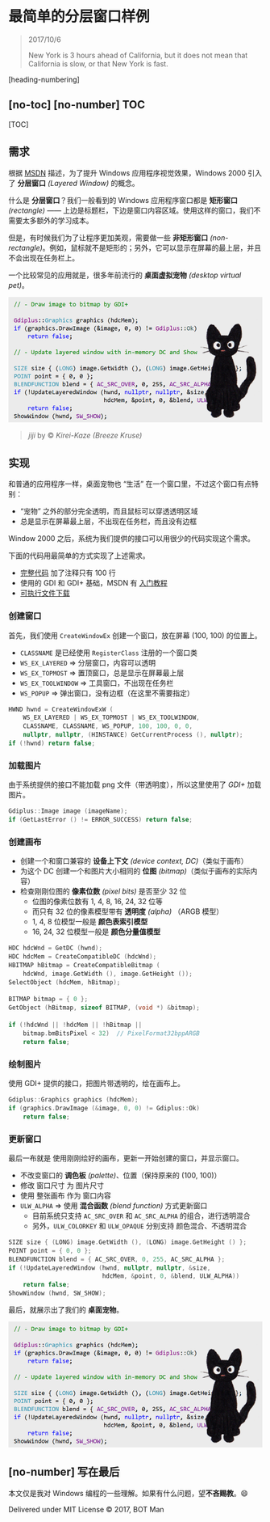 ﻿# 最简单的分层窗口样例

> 2017/10/6
>
> New York is 3 hours ahead of California,
> but it does not mean that California is slow,
> or that New York is fast.

[heading-numbering]

## [no-toc] [no-number] TOC

[TOC]

## 需求

根据 [MSDN](https://msdn.microsoft.com/en-us/library/ms997507.aspx) 描述，为了提升 Windows 应用程序视觉效果，Windows 2000 引入了 **分层窗口** _(Layered Window)_ 的概念。

什么是 **分层窗口**？我们一般看到的 Windows 应用程序窗口都是 **矩形窗口** _(rectangle)_ —— 上边是标题栏，下边是窗口内容区域。使用这样的窗口，我们不需要太多额外的学习成本。

但是，有时候我们为了让程序更加美观，需要做一些 **非矩形窗口** _(non-rectangle)_。例如，鼠标就不是矩形的；另外，它可以显示在屏幕的最上层，并且不会出现在任务栏上。

一个比较常见的应用就是，很多年前流行的 **桌面虚拟宠物** _(desktop virtual pet)_。

![Demo](Minimal-Layered-Window-Example/Demo.png)

> _jiji_ by &copy; _Kirei-Kaze (Breeze Kruse)_

## 实现

和普通的应用程序一样，桌面宠物也 “生活” 在一个窗口里，不过这个窗口有点特别：

- “宠物” 之外的部分完全透明，而且鼠标可以穿透透明区域
- 总是显示在屏幕最上层，不出现在任务栏，而且没有边框

Window 2000 之后，系统为我们提供的接口可以用很少的代码实现这个需求。

下面的代码用最简单的方式实现了上述需求。

- [完整代码](Minimal-Layered-Window-Example/minimal-layered-window-example.cpp) 加了注释只有 100 行
- 使用的 GDI 和 GDI+ 基础，MSDN 有 [入门教程](https://msdn.microsoft.com/en-us/library/windows/desktop/ff381409.aspx)
- [可执行文件下载](Minimal-Layered-Window-Example/virtual-pet.zip)

### 创建窗口

首先，我们使用 `CreateWindowEx` 创建一个窗口，放在屏幕 (100, 100) 的位置上。

- `CLASSNAME` 是已经使用 `RegisterClass` 注册的一个窗口类
- `WS_EX_LAYERED` => 分层窗口，内容可以透明
- `WS_EX_TOPMOST` => 置顶窗口，总是显示在屏幕最上层
- `WS_EX_TOOLWINDOW` => 工具窗口，不出现在任务栏
- `WS_POPUP` => 弹出窗口，没有边框（在这里不需要指定）

``` cpp
HWND hwnd = CreateWindowExW (
    WS_EX_LAYERED | WS_EX_TOPMOST | WS_EX_TOOLWINDOW,
    CLASSNAME, CLASSNAME, WS_POPUP, 100, 100, 0, 0,
    nullptr, nullptr, (HINSTANCE) GetCurrentProcess (), nullptr);
if (!hwnd) return false;
```

### 加载图片

由于系统提供的接口不能加载 png 文件（带透明度），所以这里使用了 _GDI+_ 加载图片。

``` cpp
Gdiplus::Image image (imageName);
if (GetLastError () != ERROR_SUCCESS) return false;
```

### 创建画布

- 创建一个和窗口兼容的 **设备上下文** _(device context, DC)_（类似于画布）
- 为这个 DC 创建一个和图片大小相同的 **位图** _(bitmap)_（类似于画布的实际内容）
- 检查刚刚位图的 **像素位数** _(pixel bits)_ 是否至少 32 位
  - 位图的像素位数有 1, 4, 8, 16, 24, 32 位等
  - 而只有 32 位的像素模型带有 **透明度** _(alpha)_ （ARGB 模型）
  - 1, 4, 8 位模型一般是 **颜色表索引模型**
  - 16, 24, 32 位模型一般是 **颜色分量值模型**

``` cpp
HDC hdcWnd = GetDC (hwnd);
HDC hdcMem = CreateCompatibleDC (hdcWnd);
HBITMAP hBitmap = CreateCompatibleBitmap (
    hdcWnd, image.GetWidth (), image.GetHeight ());
SelectObject (hdcMem, hBitmap);

BITMAP bitmap = { 0 };
GetObject (hBitmap, sizeof BITMAP, (void *) &bitmap);

if (!hdcWnd || !hdcMem || !hBitmap ||
    bitmap.bmBitsPixel < 32)  // PixelFormat32bppARGB
    return false;
```

### 绘制图片

使用 GDI+ 提供的接口，把图片带透明的，绘在画布上。

``` cpp
Gdiplus::Graphics graphics (hdcMem);
if (graphics.DrawImage (&image, 0, 0) != Gdiplus::Ok)
    return false;
```

### 更新窗口

最后一布就是 使用刚刚绘好的画布，更新一开始创建的窗口，并显示窗口。

- 不改变窗口的 **调色板** _(palette)_、位置（保持原来的 (100, 100)）
- 修改 窗口尺寸 为 图片尺寸
- 使用 整张画布 作为 窗口内容
- `ULW_ALPHA` => 使用 **混合函数** _(blend function)_ 方式更新窗口
  - 目前系统只支持 `AC_SRC_OVER` 和 `AC_SRC_ALPHA` 的组合，进行透明混合
  - 另外，`ULW_COLORKEY` 和 `ULW_OPAQUE` 分别支持 颜色混合、不透明混合

``` cpp
SIZE size { (LONG) image.GetWidth (), (LONG) image.GetHeight () };
POINT point = { 0, 0 };
BLENDFUNCTION blend = { AC_SRC_OVER, 0, 255, AC_SRC_ALPHA };
if (!UpdateLayeredWindow (hwnd, nullptr, nullptr, &size,
                          hdcMem, &point, 0, &blend, ULW_ALPHA))
    return false;
ShowWindow (hwnd, SW_SHOW);
```

最后，就展示出了我们的 **桌面宠物**。

![Demo](Minimal-Layered-Window-Example/Demo.png)

## [no-number] 写在最后

本文仅是我对 Windows 编程的一些理解。如果有什么问题，望**不吝赐教**。😄

Delivered under MIT License &copy; 2017, BOT Man
